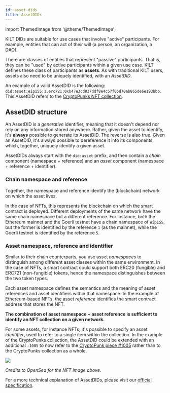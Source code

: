 ```yaml
---
id: asset-dids
title: AssetDIDs
---
```


import ThemedImage from '@theme/ThemedImage';

KILT DIDs are suitable for use cases that involve "active" participants.
For example, entities that can act of their will (a person, an organization, a DAO).

There are classes of entities that represent "passive" participants.
That is, they can be "used" by active participants within a given use case.
KILT defines these class of participants as **assets**.
As with traditional KILT users, assets also need to be uniquely identified, with an *AssetDID*.

An example of a valid AssetDID is the following: `did:asset:eip155:1.erc721:0xb47e3cd837ddf8e4c57f05d70ab865de6e193bbb`.
This AssetDID refers to the [CryptoPunks NFT collection][cryptopunks-nft].

## AssetDID structure

An AssetDID is a *generative* identifier, meaning that it doesn't depend nor rely on any information stored anywhere.
Rather, given the asset to identify, it's **always** possible to generate its AssetDID.
The reverse is also true. Given an AssetDID, it's always possible to dereference it into its components, which, together, uniquely identify a given asset.

AssetDIDs always start with the `did:asset` prefix, and then contain a *chain* component (namespace + reference) and an *asset* component (namespace + reference + identifier).

### Chain namespace and reference
<!-- Why all the Ethereum chat? -->
Together, the namespace and reference identify the (blockchain) network on which the asset lives.

In the case of NFTs, this represents the blockchain on which the smart contract is deployed.
Different deployments of the same network have the same chain namespace but a different reference.
For instance, both the Ethereum mainnet and the Goerli testnet have a chain namespace of `eip155`, but the former is identified by the reference `1` (as the mainnet), while the Goerli testnet is identified by the reference `5`.

### Asset namespace, reference and identifier

Similar to their chain counterparts, you use asset *namespaces* to distinguish among different asset classes within the same environment.
In the case of NFTs, a smart contract could support both ERC20 (fungible) and ERC721 (non-fungible) tokens, hence the namespace distinguishes between the two token types.

Each asset namespace defines the semantics and the meaning of asset references and asset identifiers within that namespace.
In the example of Ethereum-based NFTs, the asset *reference* identifies the smart contract address that stores the NFT.

**The combination of asset namespace + asset reference is sufficient to identify an NFT collection on a given network.**

For some assets, for instance NFTs, it's possible to specify an asset *identifier*, used to refer to a single item within the collection.
In the example of the CryptoPunks collection, the AssetDID could be extended with an additional `:1005` to now refer to the [CryptoPunk piece #1005][cryptopunk-1005] rather than to the CryptoPunks collection as a whole.

![][cryptopunk-1005-image]

*Credits to OpenSea for the NFT image above.*

For a more technical explanation of AssetDIDs, please visit our [official specification][asset-did-spec].

[cryptopunks-nft]: https://opensea.io/collection/cryptopunks
[cryptopunk-1005]: https://opensea.io/assets/ethereum/0xb47e3cd837ddf8e4c57f05d70ab865de6e193bbb/1005
[cryptopunk-1005-image]: https://i.seadn.io/gae/qoR1cWuIZzjlrNVcSMAzhrwDvXNtMxaYuDbNqkc_J5WGGqMSrF0wzO7K2MnSCEBLG8G8pZyJPqV7eTGt4wGwret85sbXJBYoAkypdQ?auto=format&w=3840
[chainlist]: https://chainlist.org/
[asset-did-spec]: https://github.com/KILTprotocol/spec-asset-did